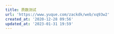 ```yaml
---
title: 质数测试
url: 'https://www.yuque.com/zackdk/web/xq93w2'
created_at: '2020-12-28 09:56'
updated_at: '2023-01-31 19:59'
---
```


